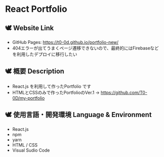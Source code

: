# React Portfolio

## 🕊 Website Link
* GitHub Pages: https://t0-0d.github.io/portfolio-new/
* 404エラーが出てうまくページ遷移できないので、最終的にはFirebaseなどを利用したデプロイに移行したい

## 🕊 概要 Description
* React.js を利用して作ったPortfolio です
* HTMLとCSSのみで作ったPortfolioのVer.1 -> https://github.com/T0-0D/my-portfolio

## 🕊 使用言語・開発環境 Language & Environment
* React.js
* npm
* yarn
* HTML / CSS
* Visual Sudio Code
